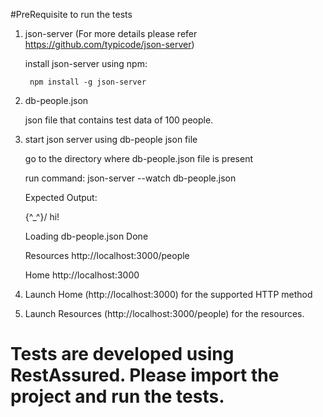 #PreRequisite to run the tests

1. json-server (For more details please refer https://github.com/typicode/json-server)

    install json-server using npm:

        npm install -g json-server

2. db-people.json

    json file that contains test data of 100 people.

3. start json server using db-people json file

    go to the directory where db-people.json file is present

    run command: json-server --watch db-people.json

    Expected Output:

    \{^_^}/ hi!

      Loading db-people.json
      Done

      Resources
      http://localhost:3000/people

      Home
      http://localhost:3000

4. Launch Home (http://localhost:3000) for the supported HTTP method

5. Launch Resources (http://localhost:3000/people) for the resources.

# Tests are developed using RestAssured. Please import the project and run the tests.